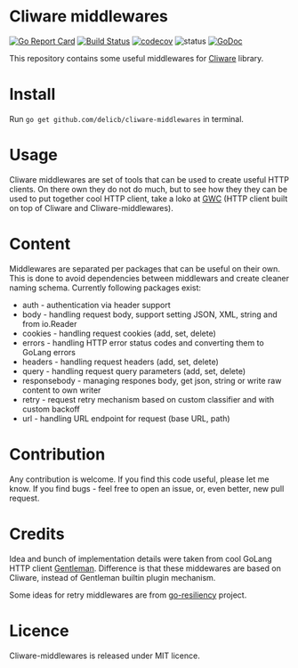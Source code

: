 # Cliware middlewares
[![Go Report Card](https://goreportcard.com/badge/github.com/delicb/cliware-middlewares)](https://goreportcard.com/report/github.com/delicb/cliware-middlewares)
[![Build Status](https://travis-ci.org/delicb/cliware-middlewares.svg?branch=master)](https://travis-ci.org/delicb/cliware-middlewares)
[![codecov](https://codecov.io/gh/delicb/cliware-middlewares/branch/master/graph/badge.svg)](https://codecov.io/gh/delicb/cliware-middlewares)
![status](https://img.shields.io/badge/status-beta-red.svg)
[![GoDoc](https://img.shields.io/badge/godoc-reference-blue.svg)](http://godoc.org/github.com/delicb/cliware-middlewares)

This repository contains some useful middlewares for [Cliware](https://github.com/delicb/cliware)
library.

# Install
Run `go get github.com/delicb/cliware-middlewares` in terminal.

# Usage
Cliware middlewares are set of tools that can be used to create useful HTTP clients.
On there own they do not do much, but to see how they they can be used to put
together cool HTTP client, take a loko at [GWC](https://github.com/delicb/gwc) (HTTP
client built on top of Cliware and Cliware-middlewares).

# Content
Middlewares are separated per packages that can be useful on their own. This is done
to avoid dependencies between middlewars and create cleaner naming schema. 
Currently following packages exist:

* auth - authentication via header support
* body - handling request body, support setting JSON, XML, string and from io.Reader
* cookies - handling request cookies (add, set, delete)
* errors - handling HTTP error status codes and converting them to GoLang errors
* headers - handling request headers (add, set, delete)
* query - handling request query parameters (add, set, delete)
* responsebody - managing respones body, get json, string or write raw content to own writer
* retry - request retry mechanism based on custom classifier and with custom backoff
* url - handling URL endpoint for request (base URL, path)


# Contribution
Any contribution is welcome. If you find this code useful, please let me know.
If you find bugs - feel free to open an issue, or, even better, new pull request.

# Credits
Idea and bunch of implementation details were taken from cool GoLang HTTP client
[Gentleman](https://github.com/h2non/gentleman). Difference is that these middewares
are based on Cliware, instead of Gentleman builtin plugin mechanism.

Some ideas for retry middlewares are from [go-resiliency](https://github.com/eapache/go-resiliency)
project.

# Licence
Cliware-middlewares is released under MIT licence.

